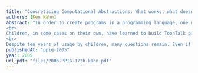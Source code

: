 ```yaml
---
title: "Concretising Computational Abstractions: What works, what doesn’t, and what is lost"
authors: [Ken Kahn]
abstract: "In order to create programs in a programming language, one needs to understand the abstractions of the computation model underlying the language. How can one program without understanding the underlying conceptual building blocks such as variables, data structures, procedures, recursion, and the like? Since 1992, I have been developing a programming language whose primitives are not abstract, but instead are familiar objects that exist in an animated gamelike virtual world. The primitives of this language, ToonTalk (www.toontalk.com), are robots, boxes, birds, nests, number and text pads, magic wands, trucks, and bombs rather than the corresponding abstractions of methods, arrays, send and receive capabilities, numbers, strings, and ways of expressing copying, process spawing and termination. ToonTalk is a general-purpose concurrent programming language that even very young children are able to program. They do so because they understand the behaviour of the basic elements, e.g. that if you or a robot you’ve trained gives a bird something, she’ll take it to her nest.
<br>
Children, in some cases on their own, have learned to build ToonTalk programs because each of the primitives can be understood metaphorically and concretely. Furthermore, there is a sense that there is no syntax and hence the mechanics of programming is trivial to master. But there is more to programming than mastering the primitives and the mechanics: planning and design remain. These are the remaining hurdles to making programming “child’s play”. ToonTalk program fragments cannot be inspected; they can only be observed as they execute. You can’t see at a glance what a program does; you can only see a program unfold over time. Iterative design can be difficult as it often entails rebuilding many program fragments.
<br>
Despite ten years of usage by children, many questions remain. Even if the concrete analogs preserve all the expressive power of the computational abstractions they have replaced, has something been lost? Do abstractions enable a kind of thinking that the corresponding concretisations don’t?"
publishedAt: "ppig-2005"
year: 2005
url_pdf: "files/2005-PPIG-17th-kahn.pdf"
---
```

